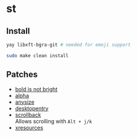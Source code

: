 # st

## Install
```sh
yay libxft-bgra-git # needed for emoji support
```

```sh
sudo make clean install
```

## Patches
- [bold is not bright](https://st.suckless.org/patches/bold-is-not-bright/)
- [alpha](https://st.suckless.org/patches/alpha/)
- [anysize](https://st.suckless.org/patches/anysize/)
- [desktopentry](https://st.suckless.org/patches/desktopentry/)
- [scrollback](https://st.suckless.org/patches/scrollback/)\
    Allows scrolling with `Alt + j/k`
- [xresources](https://st.suckless.org/patches/xresources/)